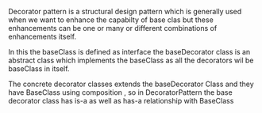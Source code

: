 Decorator pattern is a structural design pattern which is generally used when we want to enhance the capabilty of base clas but these enhancements can be one or many or different combinations of enhancements itself.

In this the baseClass is defined as interface the baseDecorator class is an abstract class which implements the baseClass as all the decorators wil be baseClass in itself.

The concrete decorator classes extends the baseDecorator Class and they have BaseClass using composition , so in DecoratorPattern the base decorator class has is-a as well as has-a relationship with BaseClass